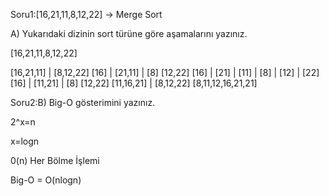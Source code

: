 Soru1:[16,21,11,8,12,22] -> Merge Sort

A) Yukarıdaki dizinin sort türüne göre aşamalarını yazınız.


[16,21,11,8,12,22]

[16,21,11] | [8,12,22]
[16] | [21,11] | [8] [12,22]
[16] | [21] | [11] | [8] | [12] | [22]
[16] | [11,21] | [8] [12,22]
[11,16,21] | [8,12,22]
[8,11,12,16,21,21]

Soru2:B) Big-O gösterimini yazınız.

 2^x=n
 
 x=logn 
 
 0(n) Her Bölme İşlemi 
 
 Big-O = O(nlogn)
